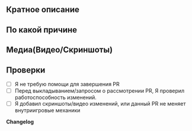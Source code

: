 <!-- Пожалуйста прочитайте эту статью перед тем как выложить PR, чтобы избежать лишних правок в процессе осмотра: https://docs.spacestation14.io/en/getting-started/pr-guideline -->
<!-- Текст в стрелочках является комментариями - они не будут видны в вашем PR. -->

## Кратное описание
<!-- Что вы предлагаете изменить с помощью своего PR? -->

## По какой причине
<!-- В чём причина добавления этих изменений? Ссылки на Дискуссии, а так-же Баг-Репорты указывать здесь. Пожалуйста опишите как это изменит игровой баланс. -->

## Медиа(Видео/Скриншоты)
<!--
Если ваш PR содержит внутриигровые изменения вы обязаны предоставить скриншоты/видео изменений.
-->

## Проверки

- [ ] Я не требую помощи для завершения PR
- [ ] Перед выкладыванием/запросом о рассмотрении PR, Я проверил работоспособность изменений.
- [ ] Я добавил скриншоты/видео изменений, или данный PR не меняет внутриигровые механики

**Changelog**
<!--
Если нужно чтобы игроки узнали об изменениях сделаных в данном PR укажите их используя шаблон вне коментария. Кратко и информативно.

:cl: VigersRay
- add: Добавлено веселье.
- remove: Удалено веселье.
- tweak: Изменено веселье.
- fix: Исправлено веселье.
-->

